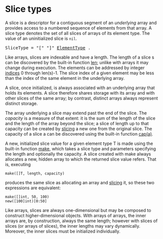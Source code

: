# Slice types

A slice is a descriptor for a contiguous segment of an *underlying* array and provides access to a numbered sequence of elements from that array. A slice type denotes the set of all slices of arrays of its element type. The value of an uninitialized slice is `nil`.

<pre>
<a id="SliceType">SliceType</a> = "[" "]" <a href="/Types/array_types.html#ElementType">ElementType</a> .
</pre>

Like arrays, slices are indexable and have a length. The length of a slice s can be discovered by the built-in function [len](/Built-in%20functions/length_and_capacity.html); unlike with arrays it may change during execution. The elements can be addressed by integer [indices](/Expressions/index_expressions.html) 0 through len(s)-1. The slice index of a given element may be less than the index of the same element in the underlying array.

A slice, once initialized, is always associated with an underlying array that holds its elements. A slice therefore shares storage with its array and with other slices of the same array; by contrast, distinct arrays always represent distinct storage.

The array underlying a slice may extend past the end of the slice. The *capacity* is a measure of that extent: it is the sum of the length of the slice and the length of the array beyond the slice; a slice of length up to that capacity can be created by [slicing](/Expressions/slice_expressions.html) a new one from the original slice. The capacity of a slice a can be discovered using the built-in function [cap(a)](/Built-in%20functions/length_and_capacity.html).

A new, initialized slice value for a given element type T is made using the built-in function [make](/Built-in%20functions/making_slices,_maps_and_channels.html), which takes a slice type and parameters specifying the length and optionally the capacity. A slice created with make always allocates a new, hidden array to which the returned slice value refers. That is, executing

```
make([]T, length, capacity)
```

produces the same slice as allocating an array and [slicing](/Expressions/slice_expressions.html) it, so these two expressions are equivalent:

```
make([]int, 50, 100)
new([100]int)[0:50]
```

Like arrays, slices are always one-dimensional but may be composed to construct higher-dimensional objects. With arrays of arrays, the inner arrays are, by construction, always the same length; however with slices of slices (or arrays of slices), the inner lengths may vary dynamically. Moreover, the inner slices must be initialized individually.